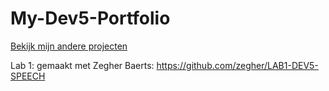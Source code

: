 # My-Dev5-Portfolio
[Bekijk mijn andere projecten](https://github.com/gebruikersnaam/ander-project)

Lab 1: gemaakt met Zegher Baerts: https://github.com/zegher/LAB1-DEV5-SPEECH
